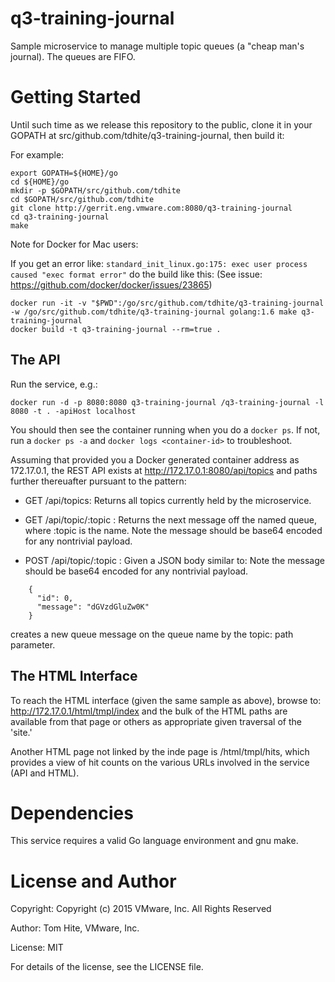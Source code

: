 # q3-training-journal
Sample microservice to manage multiple topic queues (a "cheap man's journal).
The queues are FIFO.

# Getting Started
Until such time as we release this repository to the public, clone it in
your GOPATH at src/github.com/tdhite/q3-training-journal, then build it:

For example:

    export GOPATH=${HOME}/go
    cd ${HOME}/go
    mkdir -p $GOPATH/src/github.com/tdhite
    cd $GOPATH/src/github.com/tdhite
    git clone http://gerrit.eng.vmware.com:8080/q3-training-journal
    cd q3-training-journal
    make

Note for Docker for Mac users:

If you get an error like: `standard_init_linux.go:175: exec user process caused "exec format error"` do the build like this:
(See issue: https://github.com/docker/docker/issues/23865)

    docker run -it -v "$PWD":/go/src/github.com/tdhite/q3-training-journal -w /go/src/github.com/tdhite/q3-training-journal golang:1.6 make q3-training-journal
    docker build -t q3-training-journal --rm=true .

## The API
Run the service, e.g.:

    docker run -d -p 8080:8080 q3-training-journal /q3-training-journal -l 8080 -t . -apiHost localhost

You should then see the container running when you do a ```docker ps```.  If not, run a ```docker ps -a``` and ```docker logs <container-id>``` to troubleshoot.

Assuming that provided you a Docker generated container address as
172.17.0.1, the REST API exists at http://172.17.0.1:8080/api/topics and paths
further thereuafter pursuant to the pattern:

- GET /api/topics:
Returns all topics currently held by the microservice.

- GET /api/topic/:topic :
Returns the next message off the named queue, where :topic is the name.
Note the message should be base64 encoded for any nontrivial payload.

- POST /api/topic/:topic :
Given a JSON body similar to:
Note the message should be base64 encoded for any nontrivial payload.

```
    {
      "id": 0,
      "message": "dGVzdGluZw0K"
    }
```

creates a new queue message on the queue name by the topic: path parameter.

## The HTML Interface
To reach the HTML interface (given the same sample as above), browse to:
http://172.17.0.1/html/tmpl/index and the bulk  of the HTML paths are
available from that page or others as appropriate given traversal of the 'site.'

Another HTML page not linked by the inde page is /html/tmpl/hits, which provides
a view of hit counts on the various URLs involved in the service (API and HTML).

# Dependencies
This service requires a valid Go language environment and gnu make.

# License and Author
Copyright: Copyright (c) 2015 VMware, Inc. All Rights Reserved

Author: Tom Hite, VMware, Inc.

License: MIT

For details of the license, see the LICENSE file.
